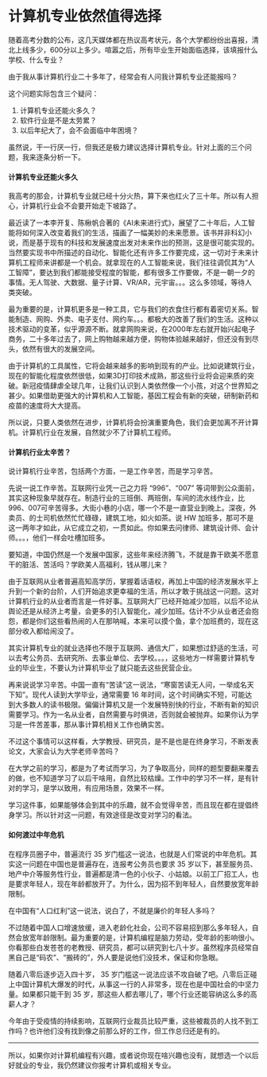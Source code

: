 
# 计算机专业依然值得选择

随着高考分数的公布，这几天媒体都在热议高考状元，各个大学都纷纷出喜报，清北上线多少，600分以上多少。喧嚣之后，所有毕业生开始面临选择，该填报什么学校、什么专业？

由于我从事计算机行业二十多年了，经常会有人问我计算机专业还能报吗？

这个问题实际包含三个疑问：

1. 计算机专业还能火多久？
2. 软件行业是不是太劳累？
3. 以后年纪大了，会不会面临中年困境？
   
虽然说，干一行厌一行，但我还是极力建议选择计算机专业。针对上面的三个问题，我来逐条分析一下。

#### 计算机专业还能火多久

我高考的那会，计算机专业就已经十分火热，算下来也红火了三十年。所以有人担心，计算机行业会不会要开始走下坡路了。

最近读了一本李开复、陈楸帆合著的《AI未来进行式》，展望了二十年后，人工智能将如何深入改变着我们的生活，描画了一幅美妙的未来愿景。该书并非科幻小说，而是基于现有的科技和发展速度出发对未来作出的预测，这是很可能实现的。当然要实现书中所描述的自动化、智能化还有许多工作要完成，这一切对于未来计算机工程师来讲都是一个机会。就拿现在的人工智能来说，我们往往调侃其为“人工智障”，要达到我们都能接受程度的智能，都有很多工作要做，不是一朝一夕的事情。无人驾驶、大数据、量子计算、VR/AR，元宇宙。。。这么多领域，等待人类突破。

最为重要的是，计算机更多是一种工具，它与我们的衣食住行都有着密切关系。智能制造、网购、外卖、电子支付、网约车。。。都极大的改善了我们的生活。这种以技术驱动的变革，似乎源源不断。就拿网购来说，在2000年左右就开始兴起电子商务，二十多年过去了，网上购物越来越方便，购物体验越来越好，但还没有到尽头，依然有很大的发展空间。

由于计算机的工具属性，它将会越来越多的影响到现有的产业。比如说建筑行业，现在的智能化程度依然很低，如果3D打印技术成熟，那这些行业将会迎来质的突破。新冠疫情肆虐全球几年，让我们认识到人类依然像一个小孩，对这个世界知之甚少。如果借助更强大的计算机和人工智能，基因工程会有新的突破，研制新药和疫苗的速度将大大提高。

所以说，只要人类依然在进步，计算机将会扮演重要角色，我们会更加离不开计算机。计算机行业在发展，自然就少不了计算机工程师。

#### 计算机行业太辛苦？

说计算机行业辛苦，包括两个方面，一是工作辛苦，而是学习辛苦。

先说一说工作辛苦。互联网行业凭一己之力将 “996”、“007” 等词带到公众面前，其实这种现象早就存在。制造行业的三班倒、两班倒，车间的流水线作业，比996、007可辛苦得多。大街小巷的小店，哪一个不是一直营业到晚上。深夜，外卖员、的士司机依然忙忙碌碌，建筑工地，如火如茶。说 HW 加班多，那可不是这一两年才如此，从它成立之初，一贯如此。你如果去问律师、建筑设计师、会计师。。。，他们一样会吐槽加班多。

要知道，中国仍然是一个发展中国家，这些年来经济腾飞，不就是靠干欧美不愿意干的脏活、苦活吗？学欧美人高福利，钱从哪儿来？

由于互联网从业者普遍高知高学历，掌握着话语权，再加上中国的经济发展水平上升到一个新的台阶，人们开始追求更幸福的生活，所以才敢于挑战这一问题。这对计算机行业的从业者而言是一件好事。互联网大厂已经开始减少加班，以后不论从舆论还是从经济上考量，会更多的引入智能化，减少加班。估计不少从业者还会抱怨，都是你们这些看热闹的人在那呐喊，本来可以摸个鱼，拿个加班费的，现在这部分收入都给闹没了。

其实计算机专业的就业选择也不限于互联网、通信大厂，如果想过舒适的生活，可以去考公务员、去研究所、去事业单位、去学校。。。，这些地方一样需要计算机专业的毕业生，不要认为计算机毕业了就只能去这些民营企业。

再来说说学习辛苦。中国一直有“苦读”这一说法，“寒窗苦读无人问，一举成名天下知”。现代人读到大学毕业，通常需要 16 年时间，这个时间确实不短，可能达到大多数人的读书极限。偏偏计算机又是一个发展特别快的行业，不断有新的知识需要学习。作为一名从业者，自然需要与时俱进，否则就会被抛弃。如果你认为学习是一件苦差事，那从事计算机相关工作也确实苦。

不过这个事情可以这样看，大学教授、研究员，是不是也是在终身学习，不断发表论文，大家会认为大学老师辛苦吗？

在大学之前的学习，都是为了考试而学习，为了争取高分，同样的题型要翻来覆去的做，也不知道学习了以后干啥用，自然比较枯燥。工作中的学习不一样，是有针对的学习，是学以致用，有应用场景，效果不一样。

学习这件事，如果能够体会到其中的乐趣，就不会觉得辛苦，而且现在都在提倡终身学习。所以针对这一问题，有效途径是改变对学习的看法。

#### 如何渡过中年危机

在程序员圈子中，普遍流行 35 岁门槛这一说法，也就是人们常说的中年危机。其实这一问题在中国也是普遍存在，连报考公务员也要求 35 岁以下，甚至服务员、地产中介等服务性行业，普遍都是清一色的小伙子、小姑娘。以前工厂招工人，也是要求年轻人，现在年龄都放开了。为什么，因为招不到年轻人，自然要放宽年龄限制。

在中国有“人口红利”这一说法，说白了，不就是廉价的年轻人多吗？

不过随着中国人口增速放缓，进入老龄化社会，公司不容易招到那么多年轻人，自然会放宽年龄限制。最为重要的是，计算机编程是脑力劳动，受年龄的影响很小。你看那些白发苍苍的老教授、研究员，都可以研究到七八十岁。虽然程序员经常自黑自己是“码农”、“搬砖的”，外人要是说他们没技术，保证和你急眼。

随着八零后逐步迈入四十岁， 35 岁门槛这一说法应该不攻自破了吧。八零后正碰上中国计算机大爆发的时代，从事这一行的人非常多，现在也是中国社会的中坚力量。如果都只能干到 35 岁，那这些人都去哪儿了，哪个行业还能容纳这么多的高薪人才？

今年由于受疫情的持续影响，互联网行业裁员比较严重，这些被裁员的人找不到工作吗？也许他们没有找到像之前那么好的工作，但工作总归还是有的。

---

所以，如果你对计算机编程有兴趣，或者说你现在啥兴趣也没有，就想选一个以后好就业的专业，我仍然建议你报考计算机或相关专业。

